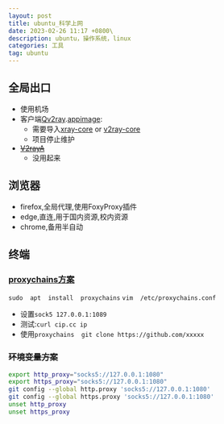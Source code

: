 ```yaml
---
layout: post
title: ubuntu_科学上网
date: 2023-02-26 11:17 +0800\
description: ubuntu，操作系统，linux
categories: 工具
tag: ubuntu
---
```


## 全局出口

- 使用机场
- 客户端[Qv2ray](https://github.com/Qv2ray/Qv2ray).[appimage](https://github.com/Qv2ray/Qv2ray/releases/download/v2.7.0/Qv2ray-v2.7.0-linux-x64.AppImage):
  - 需要导入[xray-core](https://github.com/XTLS/Xray-core) or  [v2ray-core](https://github.com/v2fly/v2ray-core)
  - 项目停止维护
- ~~[V2rayA](https://github.com/v2rayA/v2rayA)~~
  - 没用起来

## 浏览器

- firefox,全局代理,使用FoxyProxy插件
- edge,直连,用于国内资源,校内资源
- chrome,备用半自动

## 终端

### [proxychains方案](https://github.com/haad/proxychains)

```sudo  apt  install  proxychains```
```vim  /etc/proxychains.conf```

- 设置`sock5 127.0.0.1:1089`
- 测试:`curl cip.cc ip`
- 使用`proxychains  git clone https://github.com/xxxxx`

### ~~环境变量方案~~

```bash
export http_proxy="socks5://127.0.0.1:1080"
export https_proxy="socks5://127.0.0.1:1080"
git config --global http.proxy 'socks5://127.0.0.1:1080' 
git config --global https.proxy 'socks5://127.0.0.1:1080'
unset http_proxy
unset https_proxy
```
